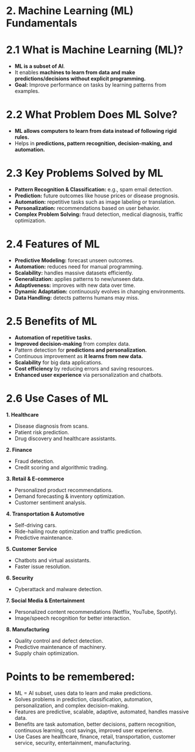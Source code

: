 # 2. Machine Learning (ML) Fundamentals
# 2.1 What is Machine Learning (ML)?
- **ML is a subset of AI**.
- It enables **machines to learn from data and make predictions/decisions without explicit programming.**
- **Goal:** Improve performance on tasks by learning patterns from examples.

# 2.2 What Problem Does ML Solve?
- **ML allows computers to learn from data instead of following rigid rules.**
- Helps in **predictions, pattern recognition, decision-making, and automation.**

# 2.3 Key Problems Solved by ML
- **Pattern Recognition & Classification:** e.g., spam email detection.
- **Prediction:** future outcomes like house prices or disease prognosis.
- **Automation:** repetitive tasks such as image labeling or translation.
- **Personalization:** recommendations based on user behavior.
- **Complex Problem Solving:** fraud detection, medical diagnosis, traffic optimization.

# 2.4 Features of ML
- **Predictive Modeling:** forecast unseen outcomes.
- **Automation:** reduces need for manual programming.
- **Scalability:** handles massive datasets efficiently.
- **Generalization:** applies patterns to new/unseen data.
- **Adaptiveness:** improves with new data over time.
- **Dynamic Adaptation:** continuously evolves in changing environments.
- **Data Handling:** detects patterns humans may miss.

# 2.5 Benefits of ML
- **Automation of repetitive tasks.**
- **Improved decision-making** from complex data.
- Pattern detection for **predictions and personalization.**
- Continuous improvement as **it learns from new data.**
- **Scalability** for big data applications.
- **Cost efficiency** by reducing errors and saving resources.
- **Enhanced user experience** via personalization and chatbots.

# 2.6 Use Cases of ML
**1. Healthcare**
- Disease diagnosis from scans.
- Patient risk prediction.
- Drug discovery and healthcare assistants.

**2. Finance**
- Fraud detection.
- Credit scoring and algorithmic trading.

**3. Retail & E-commerce**
- Personalized product recommendations.
- Demand forecasting & inventory optimization.
- Customer sentiment analysis.

**4. Transportation & Automotive**
- Self-driving cars.
- Ride-hailing route optimization and traffic prediction.
- Predictive maintenance.

**5. Customer Service**
- Chatbots and virtual assistants.
- Faster issue resolution.

**6. Security**
- Cyberattack and malware detection.

**7. Social Media & Entertainment**
- Personalized content recommendations (Netflix, YouTube, Spotify).
- Image/speech recognition for better interaction.

**8. Manufacturing**
- Quality control and defect detection.
- Predictive maintenance of machinery.
- Supply chain optimization.

# Points to be remembered:
- ML = AI subset, uses data to learn and make predictions.
- Solves problems in prediction, classification, automation, personalization, and complex decision-making.
- Features are predictive, scalable, adaptive, automated, handles massive data.
- Benefits are task automation, better decisions, pattern recognition, continuous learning, cost savings, improved user experience.
- Use Cases are healthcare, finance, retail, transportation, customer service, security, entertainment, manufacturing.


